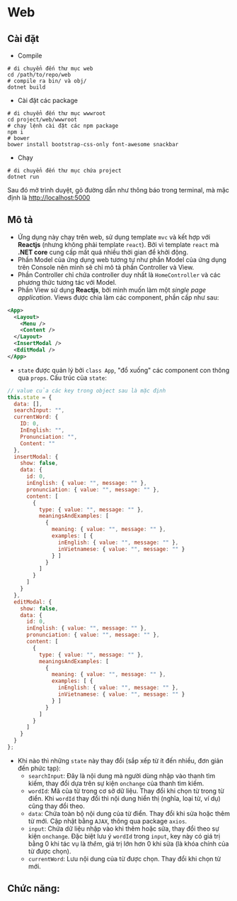 # Web

## Cài đặt

* Compile
```shell
# di chuyển đến thư mục web
cd /path/to/repo/web
# compile ra bin/ và obj/
dotnet build
```
* Cài đặt các package
```shell
# di chuyển đến thư mục wwwroot
cd project/web/wwwroot
# chạy lệnh cài đặt các npm package
npm i
# bower
bower install bootstrap-css-only font-awesome snackbar
```
* Chạy
```shell
# di chuyển đến thư mục chứa project
dotnet run
```
Sau đó mở trình duyệt, gõ đường dẫn như thông báo trong terminal, mà mặc định là [http://localhost:5000](http://localhost:5000)

## Mô tả

* Ứng dụng này chạy trên web, sử dụng template `mvc` và kết hợp với **Reactjs** (nhưng không phải template `react`). Bởi vì template `react` mà **.NET core** cung cấp mất quá nhiều thời gian để khởi động.
* Phần Model của ứng dụng web tương tự như phần Model của ứng dụng trên Console nên mình sẽ chỉ mô tả phần Controller và View.
* Phần Controller chỉ chứa controller duy nhất là `HomeController` và các phương thức tương tác với Model.
* Phần View sử dụng **Reactjs**, bởi mình muốn làm một *single page application*. Views được chia làm các component, phần cấp như sau:
```xml
<App>
  <Layout>
    <Menu />
    <Content />
  </Layout>
  <InsertModal />
  <EditModal />
</App>
```
* `state` được quản lý bởi `class App`, "đổ xuống" các component con thông qua `props`. Cấu trúc của `state`:
```js
// value của các key trong object sau là mặc định
this.state = {
  data: [],
  searchInput: "",
  currentWord: {
    ID: 0,
    InEnglish: "",
    Pronunciation: "",
    Content: ""
  },
  insertModal: {
    show: false,
    data: {
      id: 0,
      inEnglish: { value: "", message: "" },
      pronunciation: { value: "", message: "" },
      content: [
        {
          type: { value: "", message: "" },
          meaningsAndExamples: [
            {
              meaning: { value: "", message: "" },
              examples: [ {
                inEnglish: { value: "", message: "" },
                inVietnamese: { value: "", message: "" }
              } ]
            }
          ]
        }
      ]
    }
  },
  editModal: {
    show: false,
    data: {
      id: 0,
      inEnglish: { value: "", message: "" },
      pronunciation: { value: "", message: "" },
      content: [
        {
          type: { value: "", message: "" },
          meaningsAndExamples: [
            {
              meaning: { value: "", message: "" },
              examples: [ {
                inEnglish: { value: "", message: "" },
                inVietnamese: { value: "", message: "" }
              } ]
            }
          ]
        }
      ]
    }
  }
};
```
* Khi nào thì những `state` này thay đổi (sắp xếp từ ít đến nhiều, đơn giản đến phức tạp):
    * `searchInput`: Đây là nội dung mà người dùng nhập vào thanh tìm kiếm, thay đổi dựa trên sự kiện `onchange` của thanh tìm kiếm.
    * `wordId`: Mã của từ trong cơ sở dữ liệu. Thay đổi khi chọn từ trong từ điển. Khi `wordId` thay đổi thì nội dung hiển thị (nghĩa, loại từ, ví dụ) cũng thay đổi theo.
    * `data`: Chứa toàn bộ nội dung của từ điển. Thay đổi khi sửa hoặc thêm từ mới. Cập nhật bằng `AJAX`, thông qua package `axios`.
    * `input`: Chứa dữ liệu nhập vào khi thêm hoặc sửa, thay đổi theo sự kiện `onchange`. Đặc biệt lưu ý `wordId` trong `input`, key này có giá trị bằng 0 khi tác vụ là *thêm*, giá trị lớn hơn 0 khi sửa (là khóa chính của từ được chọn).
    * `currentWord`: Lưu nội dung của từ được chọn. Thay đổi khi chọn từ mới.

## Chức năng:

